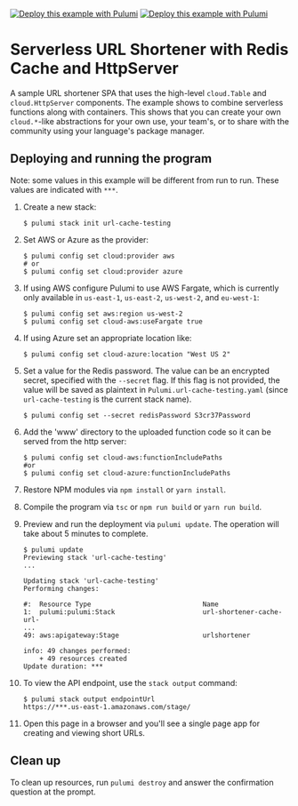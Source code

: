 [![Deploy this example with Pulumi](https://get.pulumi.com/new/button.svg)](https://app.pulumi.com/new?template=https://github.com/pulumi/examples/blob/master/cloud-ts-url-shortener-cache-http/README.md#gh-light-mode-only)
[![Deploy this example with Pulumi](https://get.pulumi.com/new/button-light.svg)](https://app.pulumi.com/new?template=https://github.com/pulumi/examples/blob/master/cloud-ts-url-shortener-cache-http/README.md#gh-dark-mode-only)

# Serverless URL Shortener with Redis Cache and HttpServer

A sample URL shortener SPA that uses the high-level `cloud.Table` and `cloud.HttpServer` components. The example shows to combine serverless functions along with containers. This shows that you can create your own `cloud.*`-like
abstractions for your own use, your team's, or to share with the community using your language's package manager.

## Deploying and running the program

Note: some values in this example will be different from run to run.  These values are indicated
with `***`.

1. Create a new stack:

    ```
    $ pulumi stack init url-cache-testing
    ```

1.  Set AWS or Azure as the provider:

    ```
    $ pulumi config set cloud:provider aws
    # or
    $ pulumi config set cloud:provider azure
    ```

1.  If using AWS configure Pulumi to use AWS Fargate, which is currently only available in `us-east-1`, `us-east-2`, `us-west-2`, and `eu-west-1`:

    ```
    $ pulumi config set aws:region us-west-2
    $ pulumi config set cloud-aws:useFargate true
    ```

1. If using Azure set an appropriate location like:

    ```
    $ pulumi config set cloud-azure:location "West US 2"
    ```

1. Set a value for the Redis password. The value can be an encrypted secret, specified with the `--secret` flag. If this flag is not provided, the value will be saved as plaintext in `Pulumi.url-cache-testing.yaml` (since `url-cache-testing` is the current stack name).

    ```
    $ pulumi config set --secret redisPassword S3cr37Password
    ```

1. Add the 'www' directory to the uploaded function code so it can be served from the http server:

    ```
    $ pulumi config set cloud-aws:functionIncludePaths
    #or
    $ pulumi config set cloud-azure:functionIncludePaths
    ```

1. Restore NPM modules via `npm install` or `yarn install`.

1. Compile the program via `tsc` or `npm run build` or `yarn run build`.

1. Preview and run the deployment via `pulumi update`. The operation will take about 5 minutes to complete.

    ```
    $ pulumi update
    Previewing stack 'url-cache-testing'
    ...

    Updating stack 'url-cache-testing'
    Performing changes:

    #:  Resource Type                            Name
    1:  pulumi:pulumi:Stack                      url-shortener-cache-url-
    ...
    49: aws:apigateway:Stage                     urlshortener

    info: 49 changes performed:
        + 49 resources created
    Update duration: ***
    ```

1. To view the API endpoint, use the `stack output` command:

    ```
    $ pulumi stack output endpointUrl
    https://***.us-east-1.amazonaws.com/stage/
    ```

1. Open this page in a browser and you'll see a single page app for creating and viewing short URLs.

## Clean up

To clean up resources, run `pulumi destroy` and answer the confirmation question at the prompt.
